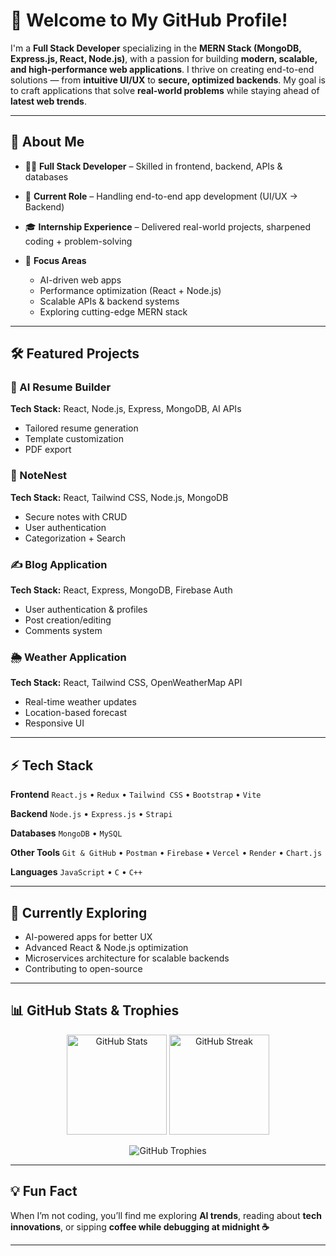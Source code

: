 

# 👋 Welcome to My GitHub Profile!

I'm a **Full Stack Developer** specializing in the **MERN Stack (MongoDB, Express.js, React, Node.js)**, with a passion for building **modern, scalable, and high-performance web applications**.
I thrive on creating end-to-end solutions — from **intuitive UI/UX** to **secure, optimized backends**. My goal is to craft applications that solve **real-world problems** while staying ahead of **latest web trends**.

---

## 🚀 About Me

* 👨‍💻 **Full Stack Developer** – Skilled in frontend, backend, APIs & databases
* 💼 **Current Role** – Handling end-to-end app development (UI/UX → Backend)
* 🎓 **Internship Experience** – Delivered real-world projects, sharpened coding + problem-solving
* 🌟 **Focus Areas**

  * AI-driven web apps
  * Performance optimization (React + Node.js)
  * Scalable APIs & backend systems
  * Exploring cutting-edge MERN stack

---

## 🛠 Featured Projects

### 🤖 AI Resume Builder

**Tech Stack:** React, Node.js, Express, MongoDB, AI APIs

* Tailored resume generation
* Template customization
* PDF export

### 📒 NoteNest

**Tech Stack:** React, Tailwind CSS, Node.js, MongoDB

* Secure notes with CRUD
* User authentication
* Categorization + Search

### ✍️ Blog Application

**Tech Stack:** React, Express, MongoDB, Firebase Auth

* User authentication & profiles
* Post creation/editing
* Comments system

### 🌦 Weather Application

**Tech Stack:** React, Tailwind CSS, OpenWeatherMap API

* Real-time weather updates
* Location-based forecast
* Responsive UI

---

## ⚡ Tech Stack

**Frontend**
`React.js` • `Redux` • `Tailwind CSS` • `Bootstrap` • `Vite`

**Backend**
`Node.js` • `Express.js` • `Strapi`

**Databases**
`MongoDB` • `MySQL`

**Other Tools**
`Git & GitHub` • `Postman` • `Firebase` • `Vercel` • `Render` • `Chart.js`

**Languages**
`JavaScript` • `C` • `C++`

---

## 🌱 Currently Exploring

* AI-powered apps for better UX
* Advanced React & Node.js optimization
* Microservices architecture for scalable backends
* Contributing to open-source

---

## 📊 GitHub Stats & Trophies

<p align="center">
  <img src="https://github-readme-stats.vercel.app/api?username=YourGitHubUsername&show_icons=true&theme=tokyonight" alt="GitHub Stats" height="160"/>
  <img src="https://github-readme-streak-stats.herokuapp.com/?user=YourGitHubUsername&theme=tokyonight" alt="GitHub Streak" height="160"/>
</p>  

<p align="center">
  <img src="https://github-profile-trophy.vercel.app/?username=YourGitHubUsername&theme=tokyonight&no-frame=true&row=1&column=4" alt="GitHub Trophies"/>
</p>  

---

## 💡 Fun Fact

When I’m not coding, you’ll find me exploring **AI trends**, reading about **tech innovations**, or sipping **coffee while debugging at midnight ☕**

---


